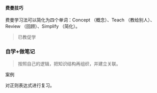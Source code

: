 #### 费曼技巧

费曼学习法可以简化为四个单词：Concept （概念）、Teach （教给别人）、Review （回顾）、Simplify （简化）。

> 已教促学



### 自学+做笔记

> 按照自己的逻辑，把知识结构再组织，并建立关联。

案例

对正则表达式进行复习。



